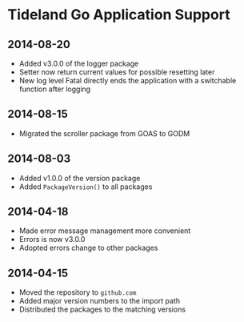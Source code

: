 # Tideland Go Application Support

## 2014-08-20

- Added v3.0.0 of the logger package
- Setter now return current values for possible resetting later
- New log level Fatal directly ends the application with a
  switchable function after logging

## 2014-08-15

- Migrated the scroller package from GOAS to GODM

## 2014-08-03

- Added v1.0.0 of the version package
- Added `PackageVersion()` to all packages

## 2014-04-18

- Made error message management more convenient
- Errors is now v3.0.0
- Adopted errors change to other packages

## 2014-04-15

- Moved the repository to `github.com`
- Added major version numbers to the import path
- Distributed the packages to the matching versions

